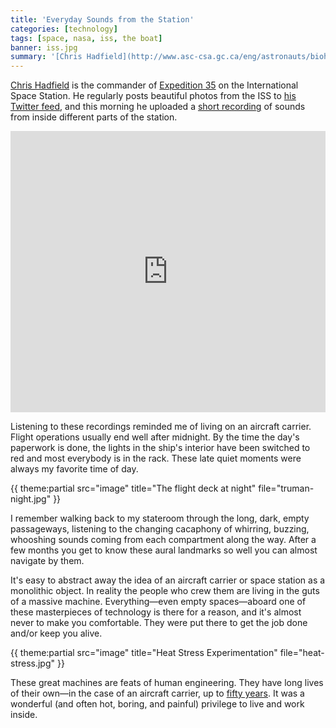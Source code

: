 ```yaml
---
title: 'Everyday Sounds from the Station'
categories: [technology]
tags: [space, nasa, iss, the boat]
banner: iss.jpg
summary: '[Chris Hadfield](http://www.asc-csa.gc.ca/eng/astronauts/biohadfield.asp) is the commander of [Expedition 35](http://www.nasa.gov/mission_pages/station/expeditions/expedition35/index.html) on the International Space Station. He regularly posts beautiful photos from the ISS to [his Twitter feed](http://twitter.com/cmdr_hadfield), and this morning he uploaded a [short recording](https://soundcloud.com/colchrishadfield/sets/everyday-sounds-from-station) of sounds from inside different parts of the station.'
---
```


[Chris Hadfield](http://www.asc-csa.gc.ca/eng/astronauts/biohadfield.asp) is the commander of [Expedition 35](http://www.nasa.gov/mission_pages/station/expeditions/expedition35/index.html) on the International Space Station. He regularly posts beautiful photos from the ISS to [his Twitter feed](http://twitter.com/cmdr_hadfield), and this morning he uploaded a [short recording](https://soundcloud.com/colchrishadfield/sets/everyday-sounds-from-station) of sounds from inside different parts of the station.

<iframe width="100%" height="450" scrolling="no" frameborder="no" src="https://w.soundcloud.com/player/?url=http%3A%2F%2Fapi.soundcloud.com%2Fplaylists%2F4882420"></iframe>

Listening to these recordings reminded me of living on an aircraft carrier. Flight operations usually end well after midnight. By the time the day's paperwork is done, the lights in the ship's interior have been switched to red and most everybody is in the rack. These late quiet moments were always my favorite time of day. 

{{ theme:partial src="image" title="The flight deck at night" file="truman-night.jpg" }}

I remember walking back to my stateroom through the long, dark, empty passageways, listening to the changing cacaphony of whirring, buzzing, whooshing sounds coming from each compartment along the way. After a few months you get to know these aural landmarks so well you can almost navigate by them.

It's easy to abstract away the idea of an aircraft carrier or space station as a monolithic object. In reality the people who crew them are living in the guts of a massive machine. Everything&mdash;even empty spaces&mdash;aboard one of these masterpieces of technology is there for a reason, and it's almost never to make you comfortable. They were put there to get the job done and/or keep you alive.

{{ theme:partial src="image" title="Heat Stress Experimentation" file="heat-stress.jpg" }}

These great machines are feats of human engineering. They have long lives of their own&mdash;in the case of an aircraft carrier, up to [fifty years](http://en.wikipedia.org/wiki/USS_Enterprise_\(CVN-65\)). It was a wonderful (and often hot, boring, and painful) privilege to live and work inside.